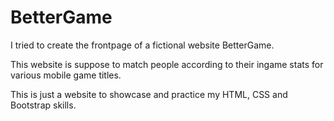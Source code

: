 # BetterGame

I tried to create the frontpage of a fictional website BetterGame.

This website is suppose to match people according to their ingame stats for various mobile game titles.

This is just a website to showcase and practice my HTML, CSS and Bootstrap skills.
